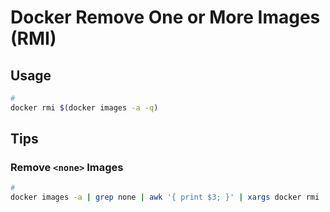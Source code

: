 # Docker Remove One or More Images (RMI)

## Usage

```sh
#
docker rmi $(docker images -a -q)
```

## Tips

### Remove `<none>` Images

```sh
#
docker images -a | grep none | awk '{ print $3; }' | xargs docker rmi
```
